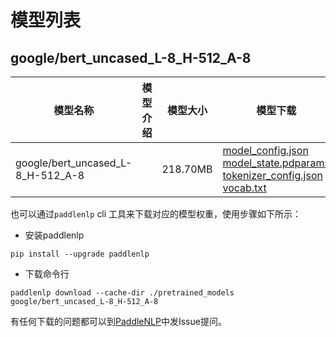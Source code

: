 #  模型列表

## google/bert_uncased_L-8_H-512_A-8

| 模型名称 | 模型介绍 | 模型大小  | 模型下载 |
| --- | --- | --- | --- |
|google/bert_uncased_L-8_H-512_A-8|  | 218.70MB | [model_config.json](https://bj.bcebos.com/paddlenlp/models/community/google/bert_uncased_L-8_H-512_A-8/model_config.json)<br>[model_state.pdparams](https://bj.bcebos.com/paddlenlp/models/community/google/bert_uncased_L-8_H-512_A-8/model_state.pdparams)<br>[tokenizer_config.json](https://bj.bcebos.com/paddlenlp/models/community/google/bert_uncased_L-8_H-512_A-8/tokenizer_config.json)<br>[vocab.txt](https://bj.bcebos.com/paddlenlp/models/community/google/bert_uncased_L-8_H-512_A-8/vocab.txt) |

也可以通过`paddlenlp` cli 工具来下载对应的模型权重，使用步骤如下所示：

* 安装paddlenlp

```shell
pip install --upgrade paddlenlp
```

* 下载命令行

```shell
paddlenlp download --cache-dir ./pretrained_models google/bert_uncased_L-8_H-512_A-8
```

有任何下载的问题都可以到[PaddleNLP](https://github.com/PaddlePaddle/PaddleNLP)中发Issue提问。